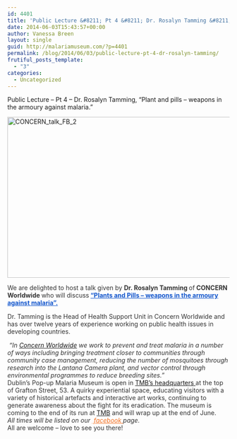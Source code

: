 ```yaml
---
id: 4401
title: 'Public Lecture &#8211; Pt 4 &#8211; Dr. Rosalyn Tamming &#8211; THURSDAY 5th, June,  at Malaria Museum.'
date: 2014-06-03T15:43:57+00:00
author: Vanessa Breen
layout: single
guid: http://malariamuseum.com/?p=4401
permalink: /blog/2014/06/03/public-lecture-pt-4-dr-rosalyn-tamming/
frutiful_posts_template:
  - "3"
categories:
  - Uncategorized
---
```

Public Lecture &#8211; Pt 4 &#8211; Dr. Rosalyn Tamming, &#8220;Plant and pills – weapons in the armoury against malaria.&#8221;

[<img class="alignnone  wp-image-4411" src="http://malariamuseum.com/wp-content/uploads/2014/06/CONCERN_talk_FB_2-300x175.png" alt="CONCERN_talk_FB_2" width="624" height="364" srcset="http://malariamuseum.com/wp-content/uploads/2014/06/CONCERN_talk_FB_2-300x175.png 300w, http://malariamuseum.com/wp-content/uploads/2014/06/CONCERN_talk_FB_2.png 960w" sizes="(max-width: 624px) 100vw, 624px" />](http://malariamuseum.com/wp-content/uploads/2014/06/CONCERN_talk_FB_2.png)

<p style="color: #333333;">
  We are delighted to host a talk given by <b>Dr. Rosalyn Tamming </b>of<b> CONCERN Worldwide </b>who will discuss<b> <a style="color: #1155cc;" href="https://www.facebook.com/events/1431265650469235/?notif_t=plan_user_joined" target="_blank">&#8220;Plants and Pills &#8211; weapons in the armoury against malaria&#8221;.</a> </b>
</p>

<p style="color: #333333;">
  Dr. Tamming is the Head of Health Support Unit in Concern Worldwide and has over twelve years of experience working on public health issues in developing countries.
</p>

<div style="color: #333333;">
  <div>
    <em> &#8220;In <a href="https://www.concern.net/">Concern Worldwide</a> we work to prevent and treat malaria in a number of ways including bringing treatment closer to communities through community case management, reducing the number of mosquitoes through research into the Lantana Camera plant, and vector control through environmental programmes to reduce breeding sites.&#8221;</em>
  </div>
  
  <div>
  </div>
  
  <div>
  </div>
  
  <div>
    Dublin’s Pop-up Malaria Museum is open in <a href="http://www.tmb.ie/">TMB’s headquarters </a>at the top of Grafton Street, 53. A quirky experiential space, educating visitors with a variety of historical artefacts and interactive art works, continuing to generate awareness about the fight for its eradication. The museum is coming to the end of its run at <a href="http://www.tmb.ie/">TMB</a> and will wrap up at the end of June.
  </div>
  
  <div>
  </div>
  
  <div>
  </div>
  
  <div>
    <em>All times will be listed on our </em><em><a style="color: #f37021;" href="https://www.facebook.com/events/1431265650469235/?notif_t=plan_user_joined" target="_blank"> facebook </a>page.<wbr /> </em>
  </div>
  
  <div>
    All are welcome &#8211; love to see you there!
  </div>
</div>

&nbsp;